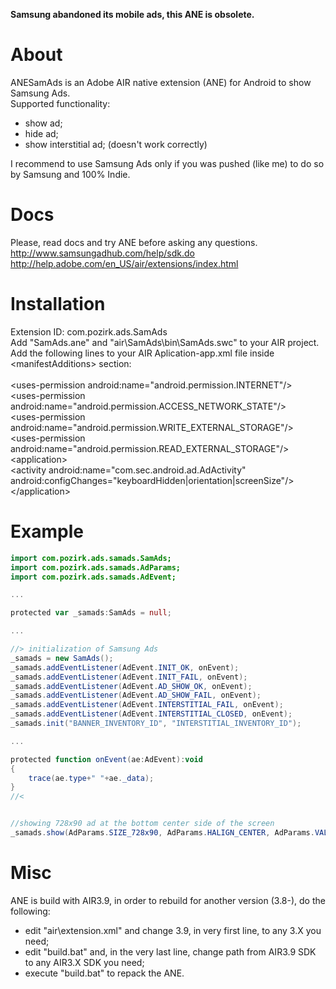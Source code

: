 **Samsung abandoned its mobile ads, this ANE is obsolete.**

# About
ANESamAds is an Adobe AIR native extension (ANE) for Android to show Samsung Ads.<br />
Supported functionality:<br />
- show ad;<br />
- hide ad;<br />
- show interstitial ad; (doesn't work correctly)<br />

I recommend to use Samsung Ads only if you was pushed (like me) to do so by Samsung and 100% Indie.

# Docs
Please, read docs and try ANE before asking any questions.<br />
http://www.samsungadhub.com/help/sdk.do<br />
http://help.adobe.com/en_US/air/extensions/index.html<br />


# Installation
Extension ID: com.pozirk.ads.SamAds<br />
Add "SamAds.ane" and "air\SamAds\bin\SamAds.swc" to your AIR project.<br />
Add the following lines to your AIR Aplication-app.xml file inside &lt;manifestAdditions&gt; section:<br />
<br />
&lt;uses-permission android:name="android.permission.INTERNET"/&gt;<br />
&lt;uses-permission android:name="android.permission.ACCESS_NETWORK_STATE"/&gt;<br />
&lt;uses-permission android:name="android.permission.WRITE_EXTERNAL_STORAGE"/&gt;<br />
&lt;uses-permission android:name="android.permission.READ_EXTERNAL_STORAGE"/&gt;<br />
&lt;application&gt;<br />
	&lt;activity android:name="com.sec.android.ad.AdActivity" android:configChanges="keyboardHidden|orientation|screenSize"/&gt;<br />
&lt;/application&gt;<br />


# Example
```actionscript
import com.pozirk.ads.samads.SamAds;
import com.pozirk.ads.samads.AdParams;
import com.pozirk.ads.samads.AdEvent;

...

protected var _samads:SamAds = null;

...

//> initialization of Samsung Ads
_samads = new SamAds();
_samads.addEventListener(AdEvent.INIT_OK, onEvent);
_samads.addEventListener(AdEvent.INIT_FAIL, onEvent);
_samads.addEventListener(AdEvent.AD_SHOW_OK, onEvent);
_samads.addEventListener(AdEvent.AD_SHOW_FAIL, onEvent);
_samads.addEventListener(AdEvent.INTERSTITIAL_FAIL, onEvent);
_samads.addEventListener(AdEvent.INTERSTITIAL_CLOSED, onEvent);
_samads.init("BANNER_INVENTORY_ID", "INTERSTITIAL_INVENTORY_ID");

...

protected function onEvent(ae:AdEvent):void
{
	trace(ae.type+" "+ae._data);
}
//<


//showing 728x90 ad at the bottom center side of the screen
_samads.show(AdParams.SIZE_728x90, AdParams.HALIGN_CENTER, AdParams.VALIGN_TOP);
```


# Misc
ANE is build with AIR3.9, in order to rebuild for another version (3.8-), do the following:<br />
- edit "air\extension.xml" and change 3.9, in very first line, to any 3.X you need;<br />
- edit "build.bat" and, in the very last line, change path from AIR3.9 SDK to any AIR3.X SDK you need;<br />
- execute "build.bat" to repack the ANE.<br />
